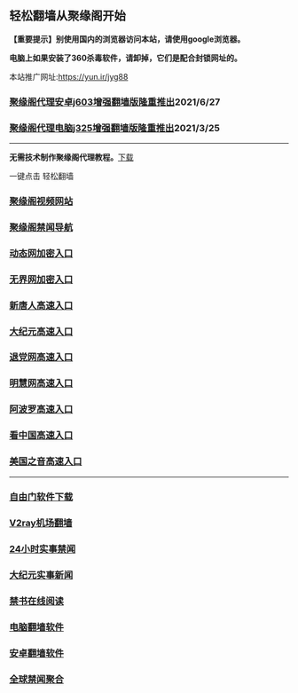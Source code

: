 ## 轻松翻墙从聚缘阁开始

**【重要提示】别使用国内的浏览器访问本站，请使用google浏览器。**

**电脑上如果安装了360杀毒软件，请卸掉，它们是配合封锁网址的。**

本站推广网址:https://yun.ir/jyg88

### [聚缘阁代理安卓j603增强翻墙版隆重推出](https://gitlab.com/juyuange/2/-/raw/master/j603.apk)2021/6/27

### [聚缘阁代理电脑j325增强翻墙版隆重推出](https://gitlab.com/juyuange/2/-/raw/master/j325dn.rar)2021/3/25

***



**无需技术制作聚缘阁代理教程。**[下载](https://gitlab.com/j25414/jyg/-/raw/master/jygdl.rar)

一键点击 轻松翻墙



### [聚缘阁视频网站](https://aq3.6yyu.gq)

### [聚缘阁禁闻导航](https://d36.aewv1.ml/)

### [动态网加密入口](https://88.hhaew.tk/duyytt/t444p)

### [无界网加密入口](https://88.hhaew.tk/avvru/n12t)

### [新唐人高速入口](https://88.hhaew.tk/ooort/a5t)

### [大纪元高速入口](https://88.hhaew.tk/yeep/e7b)

### [退党网高速入口](https://88.hhaew.tk/akttw/w8e)

### [明慧网高速入口](https://88.hhaew.tk/utttb/e3w)

### [阿波罗高速入口](https://88.hhaew.tk/aso5p/p13a)

### [看中国高速入口](https://88.hhaew.tk/aa5ker/p11n)

### [美国之音高速入口](https://88.hhaew.tk/nn3kl/y18m)
***






### [自由门软件下载](https://git.io/skyfree)

### [V2ray机场翻墙](https://github.com/bannedbook/fanqiang/wiki/V2ray%E6%9C%BA%E5%9C%BA)

### [24小时实事禁闻](https://github.com/fyvn2199/djy/blob/master/gb/n24hr.md?dfh#1)

### [大纪元实事新闻](https://github.com/fyvn2199/djy/blob/master/gb/nsc413.md?dfh#1)

### [禁书在线阅读](https://github.com/txyzum203/djy/blob/master/gb/9p.md?flntdtv#1)

### [电脑翻墙软件](https://github.com/Alvin9999/new-pac/wiki)

### [安卓翻墙软件](https://git.io/afq)

### [全球禁闻聚合](https://github.com/gfw-breaker/banned-news1/blob/master/README.md)












